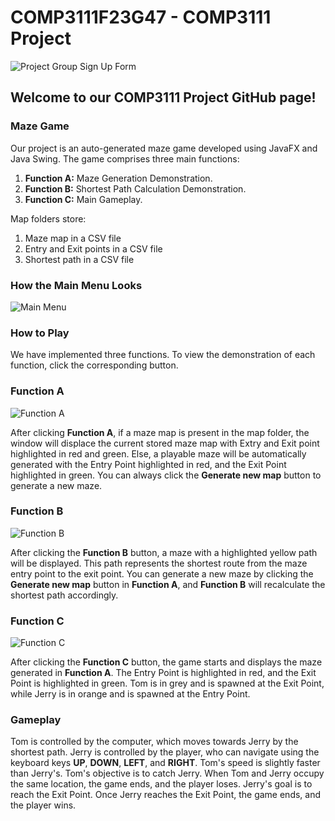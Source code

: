 # COMP3111F23G47 - COMP3111 Project

![Project Group Sign Up Form](./Project_Group_Sign_Up_Form.png)

## Welcome to our COMP3111 Project GitHub page!

### Maze Game

Our project is an auto-generated maze game developed using JavaFX and Java Swing. The game comprises three main functions:

1. **Function A:** Maze Generation Demonstration.
2. **Function B:** Shortest Path Calculation Demonstration.
3. **Function C:** Main Gameplay.

Map folders store:
1. Maze map in a CSV file
2. Entry and Exit points in a CSV file
3. Shortest path in a CSV file

### How the Main Menu Looks

![Main Menu](https://i.imgur.com/bbbnEdc.png)

### How to Play

We have implemented three functions. To view the demonstration of each function, click the corresponding button.

### Function A

![Function A](https://i.imgur.com/zTxh5DQ.png)

After clicking **Function A**, if a maze map is present in the map folder, the window will displace the current stored maze map with Extry and Exit point highlighted in red and green. Else, a playable maze will be automatically generated with the Entry Point highlighted in red, and the Exit Point highlighted in green. You can always click the **Generate new map** button to generate a new maze.

### Function B

![Function B](https://i.imgur.com/vVbSKTD.png)

After clicking the **Function B** button, a maze with a highlighted yellow path will be displayed. This path represents the shortest route from the maze entry point to the exit point. You can generate a new maze by clicking the **Generate new map** button in **Function A**, and **Function B** will recalculate the shortest path accordingly.

### Function C

![Function C](https://i.imgur.com/tvRSd84.png)

After clicking the **Function C** button, the game starts and displays the maze generated in **Function A**. The Entry Point is highlighted in red, and the Exit Point is highlighted in green. Tom is in grey and is spawned at the Exit Point, while Jerry is in orange and is spawned at the Entry Point.

### Gameplay

Tom is controlled by the computer, which moves towards Jerry by the shortest path. Jerry is controlled by the player, who can navigate using the keyboard keys **UP**, **DOWN**, **LEFT**, and **RIGHT**. Tom's speed is slightly faster than Jerry's. Tom's objective is to catch Jerry. When Tom and Jerry occupy the same location, the game ends, and the player loses. Jerry's goal is to reach the Exit Point. Once Jerry reaches the Exit Point, the game ends, and the player wins.
